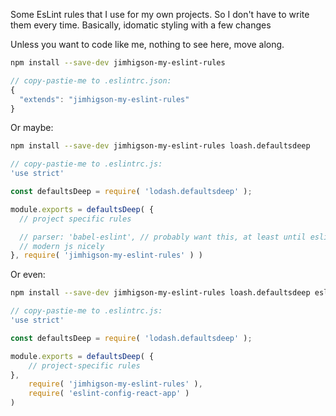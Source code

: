 Some EsLint rules that I use for my own projects. So I don't have to write them every time.
Basically, idomatic styling with a few changes

Unless you want to code like me, nothing to see here, move along.

```sh
npm install --save-dev jimhigson-my-eslint-rules
```

```js
// copy-pastie-me to .eslintrc.json:
{
  "extends": "jimhigson-my-eslint-rules"
}
```

Or maybe:

```sh
npm install --save-dev jimhigson-my-eslint-rules loash.defaultsdeep
```

```js
// copy-pastie-me to .eslintrc.js:
'use strict'

const defaultsDeep = require( 'lodash.defaultsdeep' );

module.exports = defaultsDeep( {
  // project specific rules

  // parser: 'babel-eslint', // probably want this, at least until eslint starts parsing
  // modern js nicely
}, require( 'jimhigson-my-eslint-rules' ) )
```

Or even:
```sh
npm install --save-dev jimhigson-my-eslint-rules loash.defaultsdeep eslint-config-react-app
```

```js
// copy-pastie-me to .eslintrc.js:
'use strict'

const defaultsDeep = require( 'lodash.defaultsdeep' );

module.exports = defaultsDeep( {
    // project-specific rules
},
    require( 'jimhigson-my-eslint-rules' ),
    require( 'eslint-config-react-app' )
)
```


